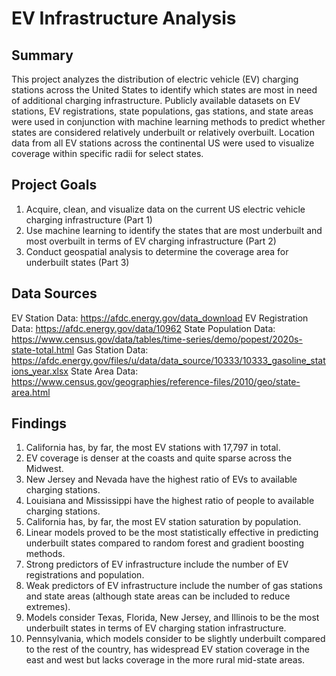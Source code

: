 # EV Infrastructure Analysis

## Summary
This project analyzes the distribution of electric vehicle (EV) charging stations across the United States to identify which states are most in need of additional charging infrastructure. Publicly available datasets on EV stations, EV registrations, state populations, gas stations, and state areas were used in conjunction with machine learning methods to predict whether states are considered relatively underbuilt or relatively overbuilt. Location data from all EV stations across the continental US were used to visualize coverage within specific radii for select states. 

## Project Goals
1. Acquire, clean, and visualize data on the current US electric vehicle charging infrastructure (Part 1)
2. Use machine learning to identify the states that are most underbuilt and most overbuilt in terms of EV charging infrastructure (Part 2)
3. Conduct geospatial analysis to determine the coverage area for underbuilt states (Part 3)

## Data Sources

EV Station Data: https://afdc.energy.gov/data_download
EV Registration Data: https://afdc.energy.gov/data/10962
State Population Data: https://www.census.gov/data/tables/time-series/demo/popest/2020s-state-total.html
Gas Station Data: https://afdc.energy.gov/files/u/data/data_source/10333/10333_gasoline_stations_year.xlsx
State Area Data: https://www.census.gov/geographies/reference-files/2010/geo/state-area.html

## Findings
1. California has, by far, the most EV stations with 17,797 in total.
2. EV coverage is denser at the coasts and quite sparse across the Midwest.
3. New Jersey and Nevada have the highest ratio of EVs to available charging stations.
4. Louisiana and Mississippi have the highest ratio of people to available charging stations.
5. California has, by far, the most EV station saturation by population.
6. Linear models proved to be the most statistically effective in predicting underbuilt states compared to random forest and gradient boosting methods.
7. Strong predictors of EV infrastructure include the number of EV registrations and population.
8. Weak predictors of EV infrastructure include the number of gas stations and state areas (although state areas can be included to reduce extremes).
9. Models consider Texas, Florida, New Jersey, and Illinois to be the most underbuilt states in terms of EV charging station infrastructure.
10. Pennsylvania, which models consider to be slightly underbuilt compared to the rest of the country, has widespread EV station coverage in the east and west but lacks coverage in the more rural mid-state areas.
